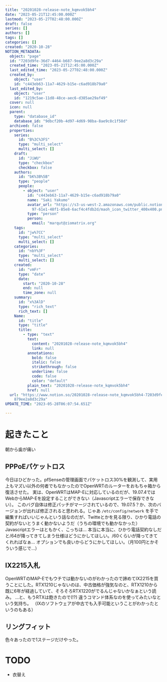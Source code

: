 ```yaml
---
title: "20201028-release-note_kqmvok5bh4"
date: "2023-05-21T12:45:00.000Z"
lastmod: "2023-05-27T02:48:00.000Z"
draft: false
series: []
authors: []
tags: []
categories: []
created: "2020-10-28"
NOTION_METADATA:
  object: "page"
  id: "7203d9fe-36d7-4464-b687-9ee2a8d3c29a"
  created_time: "2023-05-21T12:45:00.000Z"
  last_edited_time: "2023-05-27T02:48:00.000Z"
  created_by:
    object: "user"
    id: "c443eb63-11a7-4629-b15e-c6ad918b79a0"
  last_edited_by:
    object: "user"
    id: "1219c5ae-11d8-48ce-aec6-d385ae29af49"
  cover: null
  icon: null
  parent:
    type: "database_id"
    database_id: "9dbcf20b-4d97-4d69-98ba-8ae9c8c1f58d"
  archived: false
  properties:
    series:
      id: "B%3C%3FS"
      type: "multi_select"
      multi_select: []
    draft:
      id: "JiWU"
      type: "checkbox"
      checkbox: false
    authors:
      id: "bK%3B%5B"
      type: "people"
      people:
        - object: "user"
          id: "c443eb63-11a7-4629-b15e-c6ad918b79a0"
          name: "Saki Yakumo"
          avatar_url: "https://s3-us-west-2.amazonaws.com/public.notion-static.com/3ad1c4\
            97-61e1-48f1-85e8-6acf4c4fdb2d/maoh_icon_twitter_400x400.png"
          type: "person"
          person:
            email: "marqut@ziomatrix.org"
    tags:
      id: "jw%7CC"
      type: "multi_select"
      multi_select: []
    categories:
      id: "nbY%3F"
      type: "multi_select"
      multi_select: []
    created:
      id: "vmFr"
      type: "date"
      date:
        start: "2020-10-28"
        end: null
        time_zone: null
    summary:
      id: "x%3AlD"
      type: "rich_text"
      rich_text: []
    Name:
      id: "title"
      type: "title"
      title:
        - type: "text"
          text:
            content: "20201028-release-note_kqmvok5bh4"
            link: null
          annotations:
            bold: false
            italic: false
            strikethrough: false
            underline: false
            code: false
            color: "default"
          plain_text: "20201028-release-note_kqmvok5bh4"
          href: null
  url: "https://www.notion.so/20201028-release-note_kqmvok5bh4-7203d9fe36d74464b6\
    879ee2a8d3c29a"
UPDATE_TIME: "2023-05-28T06:07:54.651Z"

---
```

<link rel="stylesheet" href="https://cdn.jsdelivr.net/npm/katex@0.16.2/dist/katex.min.css" integrity="sha384-bYdxxUwYipFNohQlHt0bjN/LCpueqWz13HufFEV1SUatKs1cm4L6fFgCi1jT643X" crossorigin="anonymous">


# 起きたこと


朝から歯が痛い


## PPPoEパケットロス


今日はひどかった。pfSenseの管理画面でパケットロス30%を観測して、実用上もマズい以外の何者でもなかったのでOpenWRTのルーターをおもちゃ箱から復活させた。 実は、OpenWRTはMAP-Eに対応しているのだが、19.07.4ではWebからMAP-Eを設定することができない（Javascriptエラーで保存できない）。 このバグ自体は修正パッチがマージされているので、19.07.5？か、次のバージョンが出れば修正されると思われる。じゃあ `/etc/config/network` を手で編集すればいいじゃんという話なのだが、Twitteとかを見る限り、ひかり電話の契約がないとうまく動かないようだ（うちの環境でも動かなかった） Javascriptエラーはともかく、こっちは… 本当に本当に、ひかり電話契約なしだと/64が降ってきてしまう仕様はどうにかしてほしい。/60くらいが降ってきてくれればなぁ… オプションでも良いからどうにかしてほしい。（月100円とかそういう感じで…）


## IX2215入札


OpenWRTのMAP-Eでもウチでは動かないのがわかったので諦めてIX2215を買うことにした。RTX1210じゃないのは、中古価格が強気なのと、RTX1210から既に6年が経過していて、そろそろRTX1220がでるんじゃないかなぁという読み。 …と、もうRTXは飽きたので(!?) 違うコマンド体系なのを使ってみたいなという気持ち。 （IXのソフトウェアが中古でも入手可能ということがわかったというのもある）


## リングフィット


色々あったので1ステージだけやった。


# TODO

- 衣替え

